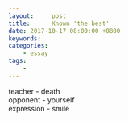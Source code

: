 ```yaml
---
layout:     post
title:      Known 'the best'
date: 2017-10-17 08:00:00 +0800
keywords:   
categories:   
	- essay
tags:		
	- 
---
```


teacher - death  
opponent - yourself  
expression - smile  